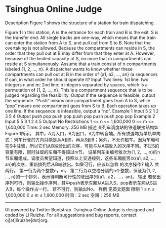 # Tsinghua Online Judge
Description
Figure 1 shows the structure of a station for train dispatching.
 
Figure 1
In this station, A is the entrance for each train and B is the exit. S is the transfer end. All single tracks are one-way, which means that the train can enter the station from A to S, and pull out from S to B. Note that the overtaking is not allowed. Because the compartments can reside in S, the order that they pull out at B may differ from that they enter at A. However, because of the limited capacity of S, no more that m compartments can reside at S simultaneously.
Assume that a train consist of n compartments labeled {1, 2, …, n}. A dispatcher wants to know whether these compartments can pull out at B in the order of {a1, a2, …, an} (a sequence). If can, in what order he should operate it?
Input
Two lines:
1st line: two integers n and m;
2nd line: n integers separated by spaces, which is a permutation of {1, 2, …, n}. This is a compartment sequence that is to be judged regarding the feasibility.
Output
If the sequence is feasible, output the sequence. “Push” means one compartment goes from A to S, while “pop” means one compartment goes from S to B. Each operation takes up one line.
If the sequence is infeasible, output a “no”.
Example 1
Input
5 2
1 2 3 5 4
Output
push
pop
push
pop
push
pop
push
push
pop
pop
Example 2
Input
5 5
3 1 2 4 5
Output
No
Restrictions
1 <= n <= 1,600,000
0 <= m <= 1,600,000
Time: 2 sec
Memory: 256 MB
描述
某列车调度站的铁道联接结构如Figure 1所示。
其中，A为入口，B为出口，S为中转盲端。所有铁道均为单轨单向式：列车行驶的方向只能是从A到S，再从S到B；另外，不允许超车。因为车厢可在S中驻留，所以它们从B端驶出的次序，可能与从A端驶入的次序不同。不过S的容量有限，同时驻留的车厢不得超过m节。
设某列车由编号依次为{1, 2, ..., n}的n节车厢组成。调度员希望知道，按照以上交通规则，这些车厢能否以{a1, a2, ..., an}的次序，重新排列后从B端驶出。如果可行，应该以怎样
的次序操作?
输入
共两行。
第一行为两个整数n，m。
第二行为以空格分隔的n个整数，保证为{1, 2, ..., n}的一个排列，表示待判断可行性的驶出序列{a1，a2，...，an}。
输出
若驶出序列可行，则输出操作序列，其中push表示车厢从A进入S，pop表示车厢从S进入B，每个操作占一行。
若不可行，则输出No。
样例
见英文题面
限制
1 ≤ n ≤ 1,600,000
0 ≤ m ≤ 1,600,000
时间：2 sec
空间：256 MB
________________________________________
UI powered by Twitter Bootstrap.
Tsinghua Online Judge is designed and coded by Li Ruizhe.
For all suggestions and bug reports, contact oj[at]liruizhe[dot]org.

